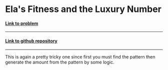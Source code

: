 # Ela's Fitness and the Luxury Number

#### [Link to problem](hhttps://codeforces.com/problemset/problem/1737/B)

<hr>

#### [Link to github repository](https://github.com/Sankalp-G/10-days-of-code/)

<hr>

This is again a pretty tricky one since first you must find the pattern then generate the amount from the pattern by some logic.